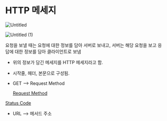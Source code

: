 # HTTP 메세지

![Untitled](https://user-images.githubusercontent.com/102154146/216826082-b74aaaae-32fd-4377-a7b8-afa7ba3e632c.png)

![Untitled (1)](https://user-images.githubusercontent.com/102154146/216826085-4348b7a9-f23d-4e52-8ce7-ceadeae89112.png)


요청을 보낼 때는 요청에 대한 정보를 담아 서버로 보내고, 서버는 해당 요청을 보고 응답에 대한 정보를 담아 클라이언트로 보냄

- 위의 정보가 담긴 메세지를 HTTP 메세지라고 함.
- 시작줄, 헤더, 본문으로 구성됨.
- GET —> Request Method
    
    [Request Method](https://github.com/jihyoung9912/react-study/blob/main/mdFiles/Request_Method.md)
    

[Status Code](https://www.notion.so/Status-Code-eca3ceb9e56e459da325b67931f0cbf2)

- URL —> 메서드 주소
